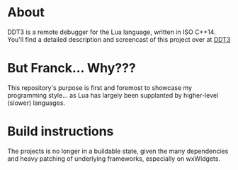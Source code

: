 # About

DDT3 is a remote debugger for the Lua language, written in ISO C++14. You'll find a detailed description and screencast of this project over at [DDT3](http://www.laufenberg.ch/ddt3)


# But Franck... Why???

This repository's purpose is first and foremost to showcase my programming style... as Lua has largely been supplanted by higher-level (slower) languages.


# Build instructions

The projects is no longer in a buildable state, given the many dependencies and heavy patching of underlying frameworks, especially on wxWidgets.

